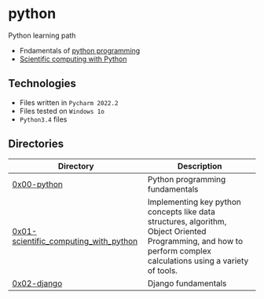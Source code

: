 # python
Python learning path 

- Fndamentals of [python programming](https://www.youtube.com/playlist?list=PLGLfVvz_LVvTn3cK5e6LjhgGiSeVlIRwt)
- [Scientific computing with Python](https://www.freecodecamp.org/learn/scientific-computing-with-python/)

## Technologies

- Files written in ```Pycharm 2022.2```
- Files tested on ```Windows 1o```
- ```Python3.4``` files 

## Directories 

| Directory  | Description |
| ---  | --- |
|[0x00-python](0x00-python)|Python programming fundamentals|
|[0x01-scientific_computing_with_python](0x01-scientific_computing_with_python)|Implementing key python concepts like data structures, algorithm, Object Oriented Programming, and how to perform complex calculations using a variety of tools.|
|[0x02-django](0x02-django)|Django fundamentals|
